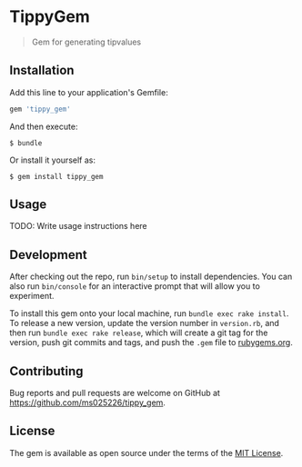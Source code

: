 # TippyGem
> Gem for generating tipvalues

## Installation

Add this line to your application's Gemfile:

```ruby
gem 'tippy_gem'
```

And then execute:

    $ bundle

Or install it yourself as:

    $ gem install tippy_gem

## Usage

TODO: Write usage instructions here

## Development

After checking out the repo, run `bin/setup` to install dependencies. You can also run `bin/console` for an interactive prompt that will allow you to experiment.

To install this gem onto your local machine, run `bundle exec rake install`. To release a new version, update the version number in `version.rb`, and then run `bundle exec rake release`, which will create a git tag for the version, push git commits and tags, and push the `.gem` file to [rubygems.org](https://rubygems.org).

## Contributing

Bug reports and pull requests are welcome on GitHub at https://github.com/ms025226/tippy_gem.

## License

The gem is available as open source under the terms of the [MIT License](https://opensource.org/licenses/MIT).
